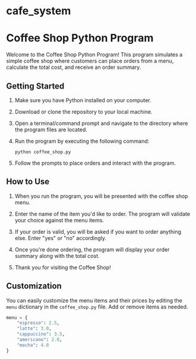 # cafe_system
# Coffee Shop Python Program

Welcome to the Coffee Shop Python Program! This program simulates a simple coffee shop where customers can place orders from a menu, calculate the total cost, and receive an order summary.

## Getting Started

1. Make sure you have Python installed on your computer.

2. Download or clone the repository to your local machine.

3. Open a terminal/command prompt and navigate to the directory where the program files are located.

4. Run the program by executing the following command:

    ```
    python coffee_shop.py
    ```

5. Follow the prompts to place orders and interact with the program.

## How to Use

1. When you run the program, you will be presented with the coffee shop menu.

2. Enter the name of the item you'd like to order. The program will validate your choice against the menu items.

3. If your order is valid, you will be asked if you want to order anything else. Enter "yes" or "no" accordingly.

4. Once you're done ordering, the program will display your order summary along with the total cost.

5. Thank you for visiting the Coffee Shop!

## Customization

You can easily customize the menu items and their prices by editing the `menu` dictionary in the `coffee_shop.py` file. Add or remove items as needed.

```python
menu = {
    "espresso": 2.5,
    "latte": 3.0,
    "cappuccino": 3.5,
    "americano": 2.0,
    "mocha": 4.0
}
